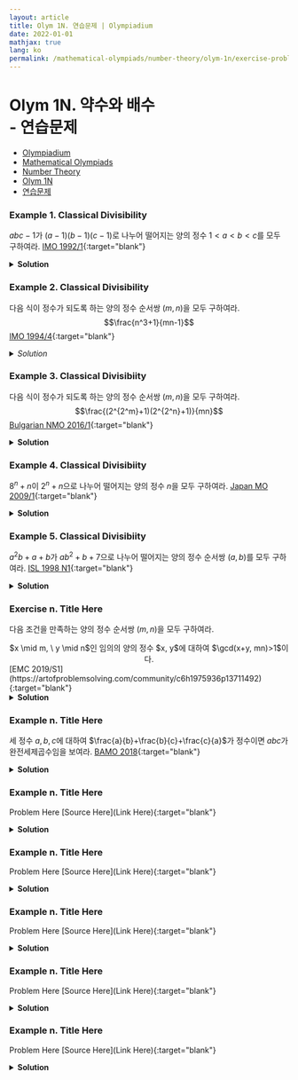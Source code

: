 ```yaml
---
layout: article
title: Olym 1N. 연습문제 | Olympiadium
date: 2022-01-01
mathjax: true
lang: ko
permalink: /mathematical-olympiads/number-theory/olym-1n/exercise-problems/
---
```

# Olym 1N. 약수와 배수 <br> <ssup> - 연습문제</ssup>

<ul class="breadcrumb">
	<li><a href="{{ site.url }}">Olympiadium</a></li> 
	<li><a href="{{ site.url }}mathematical-olympiads/">Mathematical Olympiads</a></li> 
	<li><a href="{{ site.url }}mathematical-olympiads/number-theory/">Number Theory</a></li> 
	<li><a href="{{ site.url }}mathematical-olympiads/number-theory/olym-1n/">Olym 1N</a></li> 
	<li><a href="{{ site.url }}mathematical-olympiads/number-theory/olym-1n/exercise-problems/">연습문제</a></li>
</ul>

### Example 1. Classical Divisibility
<skyblueboard> $abc-1$가 $(a-1)(b-1)(c-1)$로 나누어 떨어지는 양의 정수 $1<a<b<c$를 모두 구하여라.  </skyblueboard>
[IMO 1992/1](https://artofproblemsolving.com/community/c6h24417p154338){:target="blank"}
<pinkborder><details>
<summary><b>Solution</b></summary>
Solution Here. 
</details></pinkborder>

### Example 2. Classical Divisibility
<skyblueboard> 다음 식이 정수가 되도록 하는 양의 정수 순서쌍 $(m, n)$을 모두 구하여라. $$\frac{n^3+1}{mn-1}$$ </skyblueboard>
[IMO 1994/4](https://artofproblemsolving.com/community/c6h2023p6413){:target="blank"}
<pinkborder><details>
<summary><i>Solution</i></summary>
Solution Here. 
</details></pinkborder>
 
### Example 3. Classical Divisibiity
<skyblueboard> 다음 식이 정수가 되도록 하는 양의 정수 순서쌍 $(m, n)$을 모두 구하여라. $$\frac{(2^{2^m}+1)(2^{2^n}+1)}{mn}$$ </skyblueboard>
[Bulgarian NMO 2016/1](https://artofproblemsolving.com/community/c6h1466159p8489293){:target="blank"}
<pinkborder><details>
<summary><b>Solution</b></summary>
Solution Here. 
</details></pinkborder>

### Example 4. Classical Divisibiity
<skyblueboard> $8^n+n$이 $2^n+n$으로 나누어 떨어지는 양의 정수 $n$을 모두 구하여라. </skyblueboard>
[Japan MO 2009/1](https://artofproblemsolving.com/community/c6h259936p1414577){:target="blank"}
<pinkborder><details>
<summary><b>Solution</b></summary>
Solution Here. 
</details></pinkborder>

### Example 5. Classical Divisibiity
<skyblueboard> $a^2b+a+b$가 $ab^2+b+7$으로 나누어 떨어지는 양의 정수 순서쌍 $(a, b)$를 모두 구하여라. </skyblueboard>
[ISL 1998 N1](https://artofproblemsolving.com/community/c6h18491p124428){:target="blank"}
<pinkborder><details>
<summary><b>Solution</b></summary>
Solution Here. 
</details></pinkborder>

### Exercise n. Title Here
<skyblueboard> 다음 조건을 만족하는 양의 정수 순서쌍 $(m,n)$을 모두 구하여라. 
 <center><ssbr/> $x \mid m, \ y \mid n$인 임의의 양의 정수 $x, y$에 대하여 $\gcd(x+y, mn)>1$이다. <ssbr/></center> </skyblueboard>
[EMC 2019/S1](https://artofproblemsolving.com/community/c6h1975936p13711492){:target="blank"}
<pinkborder><details>
<summary><b>Solution</b></summary>
Solution Here. 
</details></pinkborder>


### Example n. Title Here
<skyblueboard> 세 정수 $a, b, c$에 대하여 $\frac{a}{b}+\frac{b}{c}+\frac{c}{a}$가 정수이면 $abc$가 완전세제곱수임을 보여라. </skyblueboard>
[BAMO 2018](https://artofproblemsolving.com/community/c291h1904123){:target="blank"}
<pinkborder><details>
<summary><b>Solution</b></summary>
Solution Here. 
</details></pinkborder>

### Example n. Title Here
<skyblueboard> Problem Here </skyblueboard>
[Source Here](Link Here){:target="blank"}
<pinkborder><details>
<summary><b>Solution</b></summary>
Solution Here. 
</details></pinkborder>

### Example n. Title Here
<skyblueboard> Problem Here </skyblueboard>
[Source Here](Link Here){:target="blank"}
<pinkborder><details>
<summary><b>Solution</b></summary>
Solution Here. 
</details></pinkborder>

### Example n. Title Here
<skyblueboard> Problem Here </skyblueboard>
[Source Here](Link Here){:target="blank"}
<pinkborder><details>
<summary><b>Solution</b></summary>
Solution Here. 
</details></pinkborder>

### Example n. Title Here
<skyblueboard> Problem Here </skyblueboard>
[Source Here](Link Here){:target="blank"}
<pinkborder><details>
<summary><b>Solution</b></summary>
Solution Here. 
</details></pinkborder>

### Example n. Title Here
<skyblueboard> Problem Here </skyblueboard>
[Source Here](Link Here){:target="blank"}
<pinkborder><details>
<summary><b>Solution</b></summary>
Solution Here. 
</details></pinkborder>
